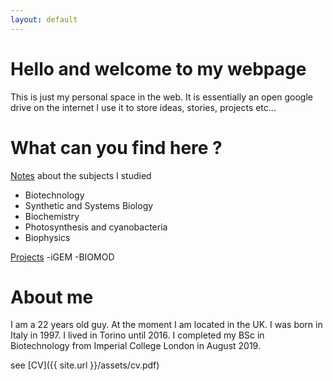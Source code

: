 ```yaml
---
layout: default
---
```


# Hello and welcome to my webpage

This is just my personal space in the web. 
It is essentially an open google drive on the internet
I use it to store ideas, stories, projects etc... 

# What can you find here ?

[Notes](./notes/notes.html) about the subjects I studied
- Biotechnology
- Synthetic and Systems Biology
- Biochemistry
- Photosynthesis and cyanobacteria
- Biophysics 

[Projects](./projects/projects.html)
-iGEM
-BIOMOD





# About me

I am a 22 years old guy. At the moment I am located in the UK. 
I was born in Italy in 1997. I lived in Torino until 2016. 
I completed my BSc in Biotechnology from Imperial College London in August 2019.

see [CV]({{ site.url }}/assets/cv.pdf) 






